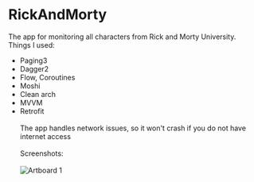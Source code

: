 # RickAndMorty
The app for monitoring all characters from Rick and Morty University.
Things I used:
- Paging3
- Dagger2
- Flow, Coroutines
- Moshi
- Clean arch
- MVVM
- Retrofit
<br></br>
The app handles network issues, so it won't crash if you do not have internet access
<br></br>
Screenshots:
<br></br>
![Artboard 1](https://user-images.githubusercontent.com/97818959/166925826-047d31bc-833c-4e22-8f83-86aba767177b.png)
